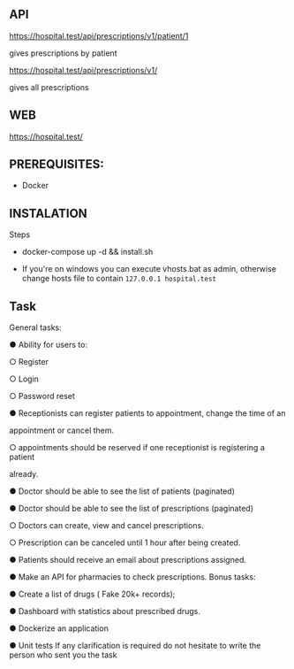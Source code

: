 
## API

https://hospital.test/api/prescriptions/v1/patient/1

gives prescriptions by patient

https://hospital.test/api/prescriptions/v1/

gives all prescriptions

## WEB

https://hospital.test/


## PREREQUISITES:

- Docker

## INSTALATION

Steps

- docker-compose up -d && install.sh

- If you're on windows you can execute vhosts.bat as admin, otherwise change hosts file to contain `127.0.0.1 hospital.test`

## Task

General tasks:

● Ability for users to:

  ○ Register

  ○ Login

  ○ Password reset

● Receptionists can register patients to appointment, change the time of an

appointment or cancel them.

  ○ appointments should be reserved if one receptionist is registering a patient

already.

● Doctor should be able to see the list of patients (paginated)

● Doctor should be able to see the list of prescriptions (paginated)

  ○ Doctors can create, view and cancel prescriptions.

  ○ Prescription can be canceled until 1 hour after being created.

● Patients should receive an email about prescriptions assigned.

● Make an API for pharmacies to check prescriptions.
Bonus tasks:

● Create a list of drugs ( Fake 20k+ records);

● Dashboard with statistics about prescribed drugs.

● Dockerize an application

● Unit tests
If any clarification is required do not hesitate to write the person who sent you the task
